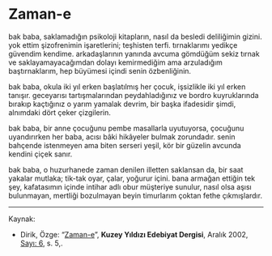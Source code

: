 # Zaman-e

bak baba, saklamadığın psikoloji kitapların, nasıl da besledi deliliğimin gizini. yok ettim şizofrenimin işaretlerini; teşhisten terfi. tırnaklarımı yedikçe güvendim kendime. arkadaşlarının yanında avcuma gömdüğüm sekiz tırnak ve saklayamayacağımdan dolayı kemirmediğim ama arzuladığım baştırnaklarım, hep büyümesi içindi senin özbenliğinin.

bak baba, okula iki yıl erken başlatılmış her çocuk, işsizlikle iki yıl erken tanışır. geceyarısı tartışmalarından peydahladığınız ve bordro kuyruklarında bırakıp kaçtığınız o yarım yamalak devrim, bir başka ifadesidir şimdi, alnımdaki dört çeker çizgilerin.

bak baba, bir anne çocuğunu pembe masallarla uyutuyorsa, çocuğunu uyandırırken her baba, acısı bâki hikâyeler bulmak zorundadır. senin bahçende istenmeyen ama biten serseri yeşil, kör bir güzelin avcunda kendini çiçek sanır.

bak baba, o huzurhanede zaman denilen illetten saklansan da, bir saat yakalar mutlaka; tik-tak oyar, çalar, yoğurur içini. bana armağan ettiğin tek şey, kafatasımın içinde intihar adlı obur müşteriye sunulur, nasıl olsa aşısı bulunmayan, mertliği bozulmayan beyin timurlarım çoktan fethe çıkmışlardır.

---
Kaynak:

- Dirik, Özge: “[Zaman-e](https://kuzeyyildizi.com/dergi/6/zaman)”, **Kuzey Yıldızı Edebiyat Dergisi**, Aralık 2002, [Sayı: 6](https://kuzeyyildizi.com/files/ky06.pdf), s. 5,.
